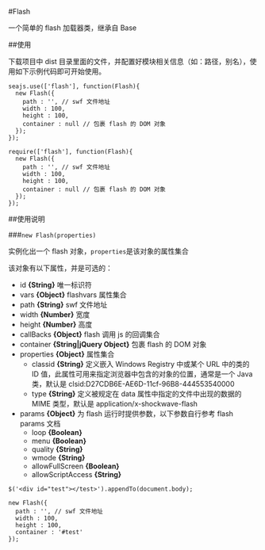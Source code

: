 #Flash

一个简单的 flash 加载器类，继承自 Base

##使用

下载项目中 dist 目录里面的文件，并配置好模块相关信息（如：路径，别名），使用如下示例代码即可开始使用。

```
seajs.use(['flash'], function(Flash){
  new Flash({
    path : '', // swf 文件地址
    width : 100,
    height : 100,
    container : null // 包裹 flash 的 DOM 对象
  });
});

require(['flash'], function(Flash){
  new Flash({
    path : '', // swf 文件地址
    width : 100,
    height : 100,
    container : null // 包裹 flash 的 DOM 对象
  });
});
```

##使用说明

###``new Flash(properties)``

实例化出一个 flash 对象，``properties``是该对象的属性集合

该对象有以下属性，并是可选的：

- id **{String}** 唯一标识符
- vars **{Object}** flashvars 属性集合
- path **{String}** swf 文件地址
- width **{Number}** 宽度
- height **{Number}** 高度
- callBacks **{Object}** flash 调用 js 的回调集合
- container **{String|jQuery Object}** 包裹 flash 的 DOM 对象
- properties **{Object}** 属性集合
  - classid **{String}** 定义嵌入 Windows Registry 中或某个 URL 中的类的 ID 值，此属性可用来指定浏览器中包含的对象的位置，通常是一个 Java 类，默认是 clsid:D27CDB6E-AE6D-11cf-96B8-444553540000
  - type **{String}** 定义被规定在 data 属性中指定的文件中出现的数据的 MIME 类型，默认是 application/x-shockwave-flash
- params **{Object}** 为 flash 运行时提供参数，以下参数自行参考 flash params 文档
  - loop **{Boolean}**
  - menu **{Boolean}**
  - quality **{String}**
  - wmode **{String}**
  - allowFullScreen **{Boolean}**
  - allowScriptAccess **{String}**

```
$('<div id="test"></test>').appendTo(document.body);

new Flash({
  path : '', // swf 文件地址
  width : 100,
  height : 100,
  container : '#test'
});
```

